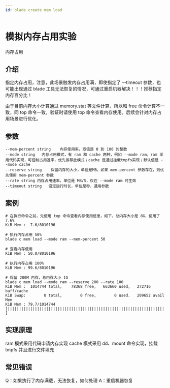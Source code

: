 ```yaml
---
id: blade create mem load
---
```


# 模拟内存占用实验
内存占用

## 介绍
指定内存占用，注意，此场景触发内存占用满，即使指定了 --timeout 参数，也可能出现通过 blade 工具无法恢复的情况，可通过重启机器解决！！！推荐指定内存百分比！

由于目前内存大小计算通过 memory.stat 等文件计算，所以和 free 命令计算不一致，同 top 命令一致，验证时请使用 top 命令查看内存使用。后续会针对内存占用场景进行优化。


## 参数
```text
--mem-percent string    内存使用率，取值是 0 到 100 的整数
--mode string   内存占用模式，有 ram 和 cache 两种，例如 --mode ram。ram 采用代码实现，可控制占用速率，优先推荐此模式；cache 是通过挂载tmpfs实现；默认值是 --mode cache
--reserve string    保留内存的大小，单位是MB，如果 mem-percent 参数存在，则优先使用 mem-percent 参数
--rate string 内存占用速率，单位是 MB/S，仅在 --mode ram 时生效
--timeout string   设定运行时长，单位是秒，通用参数
```

## 案例
```text
# 在执行命令之前，先使用 top 命令查看内存使用信息，如下，总内存大小是 8G，使用了 7.6%
KiB Mem :  7.6/8010196  

# 执行内存占用 50%
blade c mem load --mode ram --mem-percent 50

# 查看内存使用
KiB Mem : 50.0/8010196 

# 执行内存占用 100%
KiB Mem : 99.6/8010196

# 保留 200M 内存，总内存大小 1G
blade c mem load --mode ram --reserve 200 --rate 100
KiB Mem :  1014744 total,    78368 free,   663660 used,   272716 buff/cache
KiB Swap:        0 total,        0 free,        0 used.   209652 avail Mem
KiB Mem : 79.7/1014744  [||||||||||||||||||||||||||||||||||||||||||||||||||||||||||||||||||||||||                   ]
```

## 实现原理
ram 模式采用代码申请内存实现
cache 模式采用 dd、mount 命令实现，挂载 tmpfs 并且进行文件填充

## 常见错误
Q：如果执行了内存满载，无法恢复，如何处理
A：重启机器恢复
